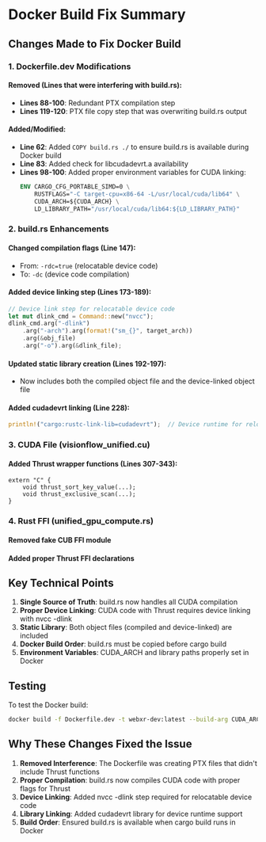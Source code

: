 # Docker Build Fix Summary

## Changes Made to Fix Docker Build

### 1. Dockerfile.dev Modifications

#### Removed (Lines that were interfering with build.rs):
- **Lines 88-100**: Redundant PTX compilation step
- **Lines 119-120**: PTX file copy step that was overwriting build.rs output

#### Added/Modified:
- **Line 62**: Added `COPY build.rs ./` to ensure build.rs is available during Docker build
- **Line 83**: Added check for libcudadevrt.a availability
- **Lines 98-100**: Added proper environment variables for CUDA linking:
  ```dockerfile
  ENV CARGO_CFG_PORTABLE_SIMD=0 \
      RUSTFLAGS="-C target-cpu=x86-64 -L/usr/local/cuda/lib64" \
      CUDA_ARCH=${CUDA_ARCH} \
      LD_LIBRARY_PATH="/usr/local/cuda/lib64:${LD_LIBRARY_PATH}"
  ```

### 2. build.rs Enhancements

#### Changed compilation flags (Line 147):
- From: `-rdc=true` (relocatable device code)
- To: `-dc` (device code compilation)

#### Added device linking step (Lines 173-189):
```rust
// Device link step for relocatable device code
let mut dlink_cmd = Command::new("nvcc");
dlink_cmd.arg("-dlink")
    .arg("-arch").arg(format!("sm_{}", target_arch))
    .arg(&obj_file)
    .arg("-o").arg(&dlink_file);
```

#### Updated static library creation (Lines 192-197):
- Now includes both the compiled object file and the device-linked object file

#### Added cudadevrt linking (Line 228):
```rust
println!("cargo:rustc-link-lib=cudadevrt");  // Device runtime for relocatable device code
```

### 3. CUDA File (visionflow_unified.cu)

#### Added Thrust wrapper functions (Lines 307-343):
```cuda
extern "C" {
    void thrust_sort_key_value(...);
    void thrust_exclusive_scan(...);
}
```

### 4. Rust FFI (unified_gpu_compute.rs)

#### Removed fake CUB FFI module
#### Added proper Thrust FFI declarations

## Key Technical Points

1. **Single Source of Truth**: build.rs now handles all CUDA compilation
2. **Proper Device Linking**: CUDA code with Thrust requires device linking with nvcc -dlink
3. **Static Library**: Both object files (compiled and device-linked) are included
4. **Docker Build Order**: build.rs must be copied before cargo build
5. **Environment Variables**: CUDA_ARCH and library paths properly set in Docker

## Testing

To test the Docker build:
```bash
docker build -f Dockerfile.dev -t webxr-dev:latest --build-arg CUDA_ARCH=86 .
```

## Why These Changes Fixed the Issue

1. **Removed Interference**: The Dockerfile was creating PTX files that didn't include Thrust functions
2. **Proper Compilation**: build.rs now compiles CUDA code with proper flags for Thrust
3. **Device Linking**: Added nvcc -dlink step required for relocatable device code
4. **Library Linking**: Added cudadevrt library for device runtime support
5. **Build Order**: Ensured build.rs is available when cargo build runs in Docker